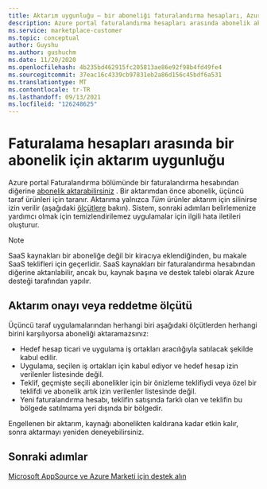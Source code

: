 ```yaml
---
title: Aktarım uygunluğu – bir aboneliği faturalandırma hesapları, Azure Marketi arasında aktarmaya yönelik yönergeler
description: Azure portal faturalandırma hesapları arasında abonelik aktarmadan önce ticari denetimleri için yönergeler.
ms.service: marketplace-customer
ms.topic: conceptual
author: Guyshu
ms.author: gushuchm
ms.date: 11/20/2020
ms.openlocfilehash: 4b235bd462915fc205813ae86e92f98b4fd49fe4
ms.sourcegitcommit: 37eac16c4339cb97831eb2a86d156c45bdf6a531
ms.translationtype: MT
ms.contentlocale: tr-TR
ms.lasthandoff: 09/13/2021
ms.locfileid: "126248625"
---
```

# <a name="transfer-eligibility-for-a-subscription-between-billing-accounts"></a>Faturalama hesapları arasında bir abonelik için aktarım uygunluğu

Azure portal Faturalandırma bölümünde bir faturalandırma hesabından diğerine [abonelik aktarabilirsiniz](/azure/cost-management-billing/understand/subscription-transfer) . Bir aktarımdan önce abonelik, üçüncü taraf ürünleri için taranır. Aktarıma yalnızca *Tüm* ürünler aktarım için silinirse izin verilir (aşağıdaki [ölçütlere](#criteria-for-transfer-approval-or-denial) bakın). Sistem, sonraki adımları belirlemenize yardımcı olmak için temizlendirilemez uygulamalar için ilgili hata iletileri oluşturur.

> [!NOTE]
> SaaS kaynakları bir aboneliğe değil bir kiracıya eklendiğinden, bu makale SaaS teklifleri için geçerlidir. SaaS kaynakları bir faturalandırma hesabından diğerine aktarılabilir, ancak bu, kaynak başına ve destek talebi olarak Azure desteği tarafından yapılır.

## <a name="criteria-for-transfer-approval-or-denial"></a>Aktarım onayı veya reddetme ölçütü

Üçüncü taraf uygulamalarından herhangi biri aşağıdaki ölçütlerden herhangi birini karşılıyorsa aboneliği aktaramazsınız:

- Hedef hesap ticari ve uygulama iş ortakları aracılığıyla satılacak şekilde kabul edilir.
- Uygulama, seçilen iş ortakları için kabul ediyor ve hedef hesap izin verilenler listesinde değil.
- Teklif, geçmişte seçili abonelikler için bir önizleme teklifiydi veya özel bir teklifdi ve abonelik artık izin verilenler listesinde değil.
- Yeni faturalandırma hesabı, teklifin satışında farklı olan ve teklifin bu bölgede satılmama yeri dışında bir bölgedir.

Engellenen bir aktarım, kaynağı abonelikten kaldırana kadar etkin kalır, sonra aktarmayı yeniden deneyebilirsiniz.

## <a name="next-steps"></a>Sonraki adımlar

[Microsoft AppSource ve Azure Marketi için destek alın](get-support.md)

